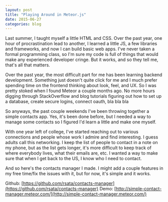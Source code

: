 ```yaml
---
layout: post
title: "Playing Around in Meteor.js"
date: 2015-06-27
categories: blog
---
```


Last summer, I taught myself a little HTML and CSS.  Over the past year, one hour of procrastination lead to another, I learned a little JS, a few libraries and frameworks, and now I can build basic web apps.  I've never taken a formal programming class, so I'm sure my code is full of things that would make any experienced developer cringe.  But it works, and so they tell me, that's all that matters.

Over the past year, the most difficult part for me has been learning backend development.  Something just doesn't quite click for me and I much prefer spending time on the frontend thinking about look, feel, and UX.  So I was pretty stoked when I found Meteor a couple months ago.  No more hours digging through StackOverflow and blog tutorials figuring out how to set up a database, create secure logins, connect oauth, bla bla bla

So anyways, the past couple weekends I've been throwing together a simple contacts app.  Yes, it's been done before, but I needed a way to manage some contacts so I figured I'd learn a little and make one myself.

With one year left of college, I've started reaching out to various connections and people whose work I admire and find interesting.  I guess adults call this networking.  I keep the list of people to contact in a note on my phone, but as the list gets longer, it's more difficult to keep track of where everybody lives, what their emails are, etc.  I wanted a way to make sure that when I get back to the US, I know who I need to contact.

And so here's the contacts manager I made.  I might add a couple features in my free time/fix the issues with it, but for now, it's simple and it works.

Github: [https://github.com/rsata/contacts-manager](https://github.com/rsata/contacts-manager)
Demo: [http://simple-contact-manager.meteor.com/](http://simple-contact-manager.meteor.com/)